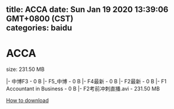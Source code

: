 
title: ACCA
date: Sun Jan 19 2020 13:39:06 GMT+0800 (CST)    
categories: baidu
---

# ACCA
size: 231.50 MB
 
 
|- 中博F3 - 0 B
|- F5_中博 - 0 B
|- F4最新 - 0 B
|- F2最新 - 0 B
|- F1 Accountant in Business - 0 B
|- F2考前冲刺直播.avi - 231.50 MB

[How to download](https://bpcam.bemobtrk.com/go/2ceec3aa-1ca2-46d6-b9ff-aaa5c184517c?jno=834)